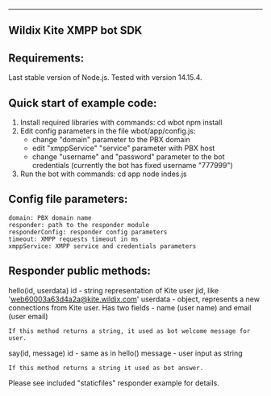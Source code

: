 ------------------------
Wildix Kite XMPP bot SDK
------------------------

Requirements:
-------------
Last stable version of Node.js. Tested with version 14.15.4.

Quick start of example code:
----------------------------
1) Install required libraries with commands:
    cd wbot
    npm install
2) Edit config parameters in the file wbot/app/config.js:
   - change "domain" parameter to the PBX domain
   - edit "xmppService" "service" parameter with PBX host
   - change "username" and "password" parameter to the bot credentials
     (currently the bot has fixed username "777999")
3) Run the bot with commands:
    cd app
    node indes.js

Config file parameters:
-----------------------
    domain: PBX domain name
    responder: path to the responder module
    responderConfig: responder config parameters
    timeout: XMPP requests timeout in ms
    xmppService: XMPP service and credentials parameters

Responder public methods:
-------------------------
hello(id, userdata)
    id - string representation of Kite user jid, like 'web60003a63d4a2a@kite.wildix.com'
    userdata - object, represents a new connections from Kite user. Has two fields - name (user name) and email (user email)

    If this method returns a string, it used as bot welcome message for user.

say(id, message)
    id - same as in hello()
    message - user input as string

    If this method returns a string it used as bot answer.

Please see included "staticfiles" responder example for details.
